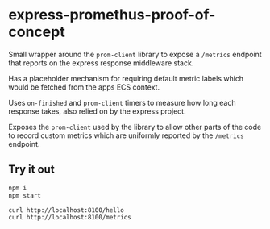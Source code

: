 # express-promethus-proof-of-concept

Small wrapper around the `prom-client` library to expose a `/metrics` endpoint 
that reports on the express response middleware stack.

Has a placeholder mechanism for requiring default metric labels which would
be fetched from the apps ECS context.

Uses `on-finished` and `prom-client` timers to measure how long each response
takes, also relied on by the express project.

Exposes the `prom-client` used by the library to allow other parts of the code
to record custom metrics which are uniformly reported by the `/metrics` endpoint.

## Try it out

```bash
npm i
npm start

curl http://localhost:8100/hello
curl http://localhost:8100/metrics
```
